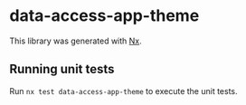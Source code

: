 # data-access-app-theme

This library was generated with [Nx](https://nx.dev).

## Running unit tests

Run `nx test data-access-app-theme` to execute the unit tests.
